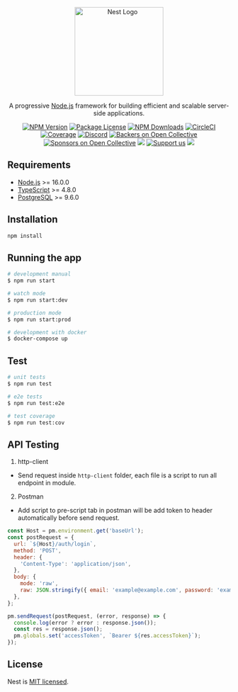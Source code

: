 <p align="center">
  <a href="http://nestjs.com/" target="blank"><img src="https://nestjs.com/img/logo-small.svg" width="200" alt="Nest Logo" /></a>
</p>

  <p align="center">A progressive <a href="http://nodejs.org" target="_blank">Node.js</a> framework for building efficient and scalable server-side applications.</p>
    <p align="center">
<a href="https://www.npmjs.com/~nestjscore" target="_blank"><img src="https://img.shields.io/npm/v/@nestjs/core.svg" alt="NPM Version" /></a>
<a href="https://www.npmjs.com/~nestjscore" target="_blank"><img src="https://img.shields.io/npm/l/@nestjs/core.svg" alt="Package License" /></a>
<a href="https://www.npmjs.com/~nestjscore" target="_blank"><img src="https://img.shields.io/npm/dm/@nestjs/common.svg" alt="NPM Downloads" /></a>
<a href="https://circleci.com/gh/nestjs/nest" target="_blank"><img src="https://img.shields.io/circleci/build/github/nestjs/nest/master" alt="CircleCI" /></a>
<a href="https://coveralls.io/github/nestjs/nest?branch=master" target="_blank"><img src="https://coveralls.io/repos/github/nestjs/nest/badge.svg?branch=master#9" alt="Coverage" /></a>
<a href="https://discord.gg/G7Qnnhy" target="_blank"><img src="https://img.shields.io/badge/discord-online-brightgreen.svg" alt="Discord"/></a>
<a href="https://opencollective.com/nest#backer" target="_blank"><img src="https://opencollective.com/nest/backers/badge.svg" alt="Backers on Open Collective" /></a>
<a href="https://opencollective.com/nest#sponsor" target="_blank"><img src="https://opencollective.com/nest/sponsors/badge.svg" alt="Sponsors on Open Collective" /></a>
  <a href="https://paypal.me/kamilmysliwiec" target="_blank"><img src="https://img.shields.io/badge/Donate-PayPal-ff3f59.svg"/></a>
    <a href="https://opencollective.com/nest#sponsor"  target="_blank"><img src="https://img.shields.io/badge/Support%20us-Open%20Collective-41B883.svg" alt="Support us"></a>
  <a href="https://twitter.com/nestframework" target="_blank"><img src="https://img.shields.io/twitter/follow/nestframework.svg?style=social&label=Follow"></a>
</p>

## Requirements

- [Node.js](https://nodejs.org/en/) >= 16.0.0
- [TypeScript](https://www.typescriptlang.org/) >= 4.8.0
- [PostgreSQL](https://www.postgresql.org/) >= 9.6.0

## Installation

```bash
npm install
```

## Running the app

```bash
# development manual
$ npm run start

# watch mode
$ npm run start:dev

# production mode
$ npm run start:prod

# development with docker
$ docker-compose up
```

## Test

```bash
# unit tests
$ npm run test

# e2e tests
$ npm run test:e2e

# test coverage
$ npm run test:cov
```

## API Testing

1. http-client

- Send request inside `http-client` folder, each file is a script to run all
  endpoint in module.

2. Postman

- Add script to pre-script tab in postman will be add token to header
  automatically before send request.

```js
const Host = pm.environment.get('baseUrl');
const postRequest = {
  url: `${Host}/auth/login`,
  method: 'POST',
  header: {
    'Content-Type': 'application/json',
  },
  body: {
    mode: 'raw',
    raw: JSON.stringify({ email: 'example@example.com', password: 'example' }),
  },
};

pm.sendRequest(postRequest, (error, response) => {
  console.log(error ? error : response.json());
  const res = response.json();
  pm.globals.set('accessToken', `Bearer ${res.accessToken}`);
});
```

## License

Nest is [MIT licensed](LICENSE).
